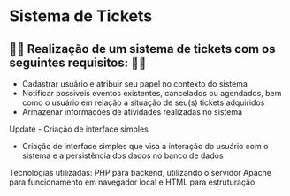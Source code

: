 # Sistema de Tickets 

## 👨‍🏫 Realização de um sistema de tickets com os seguintes requisitos: 👨‍🏫

- Cadastrar usuário e atribuir seu papel no contexto do sistema
- Notificar possiveis eventos existentes, cancelados ou agendados, bem como o usuário em relação a situação de seu(s) tickets adquiridos
- Armazenar informações de atividades realizadas no sistema 

Update - Criação de interface simples 

- Criação de interface simples que visa a interação do usuário com o sistema e a persistência dos dados no banco de dados

Tecnologias utilizadas: PHP para backend, utilizando o servidor Apache para funcionamento em navegador local e HTML para estruturação

